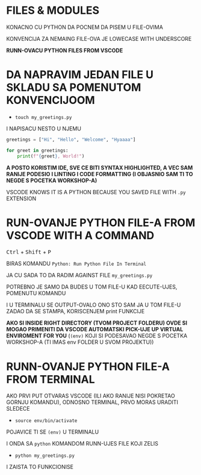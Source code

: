 # FILES & MODULES

KONACNO CU PYTHON DA POCNEM DA PISEM U FILE-OVIMA

KONVENCIJA ZA NEMAING FILE-OVA JE LOWECASE WITH UNDERSCORE

**RUNN-OVACU PYTHON FILES FROM VSCODE**

# DA NAPRAVIM JEDAN FILE U SKLADU SA POMENUTOM KONVENCIJOOM

- `touch my_greetings.py`

I NAPISACU NESTO U NJEMU

```py
greetings = ["Hi", "Hello", "Welcome", "Hyaaaa"]

for greet in greetings:
    print(f"{greet}, World!")

```

**A POSTO KORISTIM IDE, SVE CE BITI SYNTAX HIGHLIGHTED, A VEC SAM RANIJE PODESIO I LINTING I CODE FORMATTING (I OBJASNIO SAM TI TO NEGDE S POCETKA WORKSHOP-A)**

VSCODE KNOWS IT IS A PYTHON BECAUSE YOU SAVED FILE WITH `.py` EXTENSION

# RUN-OVANJE PYTHON FILE-A FROM VSCODE WITH A COMMAND

<kbd>Ctrl</kbd> + <kbd>Shift</kbd> + <kbd>P</kbd>

BIRAS KOMANDU `Python: Run Python File In Terminal`

JA CU SADA TO DA RADIM AGAINST FILE `my_greetings.py`

POTREBNO JE SAMO DA BUDES U TOM FILE-U KAD EECUTE-UJES, POMENUTU KOMANDU

I U TERMINALU SE OUTPUT-OVALO ONO STO SAM JA U TOM FILE-U ZADAO DA SE STAMPA, KORISCENJEM print FUNKCIJE

**AKO SI INSIDE RIGHT DIRECTORY (TVOM PROJECT FOLDERU) OVDE SI MOGAO PRIMENITI DA VSCODE AUTOMATSKI PICK-UJE UP VIRTUAL ENVIROMENT FOR YOU** (`(env)` KOJI SI PODESAVAO NEGDE S POCETKA WORKSHOP-A (TI IMAS env FOLDER U SVOM PROJEKTU))

# RUNN-OVANJE PYTHON FILE-A FROM TERMINAL

AKO PRVI PUT OTVARAS VSCODE (ILI AKO RANIJE NISI POKRETAO GORNJU KOMANDU), ODNOSNO TERMINAL, PRVO MORAS URADITI SLEDECE

- `source env/bin/activate`

POJAVICE TI SE `(env)` U TERMINALU

I ONDA SA `python` KOMANDOM RUNN-UJES FILE KOJI ZELIS

- `python my_greetings.py`

I ZAISTA TO FUNKCIONISE

